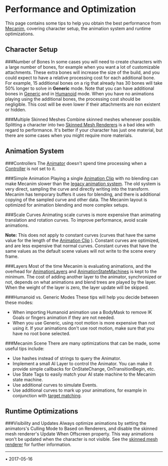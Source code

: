 ﻿Performance and Optimization
====================================


This page contains some tips to help you obtain the best performance from [Mecanim](AnimationOverview), covering character setup, the animation system and runtime optimizations.

Character Setup
---------------


###Number of Bones
In some cases you will need to create characters with a large number of bones, for example when you want a lot of customizable attachments. These extra bones will increase the size of the build, and you could expect to have a relative processing cost for each additional bone. For example, 15 additional bones on a rig that already has 30 bones will take 50% longer to solve in __Generic__ mode. Note that you can have additional bones in [Generic](GenericAnimations) and in [Humanoid](AvatarCreationandSetup) mode. When you have no animations playing using the additional bones, the processing cost should be negligible. This cost will be even lower if their attachments are non existent or hidden.

###Multiple Skinned Meshes
Combine skinned meshes whenever possible. Splitting a character into two [Skinned Mesh Renderers](class-SkinnedMeshRenderer) is a bad idea with regard to performance. It's better if your character has just one material, but there are some cases when you might require more materials.

Animation System
----------------


###Controllers
The [Animator](class-Animator) doesn't spend time processing when a [Controller](class-AnimatorController) is not set to it.

###Simple Animation
Playing a single [Animation Clip](class-AnimationClip) with no blending can make Mecanim slower than the [legacy animation system](Animations). The old system is very direct, sampling the curve and directly writing into the transform. Mecanim has temporary buffers it uses for blending, and there is additional copying of the sampled curve and other data. The Mecanim layout is optimized for animation blending and more complex setups.

###Scale Curves
Animating scale curves is more expensive than animating translation and rotation curves. To improve performance, avoid scale animations.  

**Note:** This does not apply to constant curves (curves that have the same value for the length of the [Animation Clip](class-AnimationClip) ). Constant curves are optimized, and are less expensive that normal curves. Constant curves that have the same values as the default scene values will not write to the scene every frame.

###Layers
Most of the time Mecanim is evaluating animations, and the overhead for [AnimationLayers](AnimationLayers) and [AnimationStateMachines](AnimationStateMachines) is kept to the minimum. The cost of adding another layer to the animator, synchronized or not, depends on what animations and blend trees are played by the layer. When the weight of the layer is zero, the layer update will be skipped.

###Humanoid vs. Generic Modes
These tips will help you decide between these modes:


* When importing Humanoid animation use a BodyMask to remove IK Goals or fingers animation if they are not needed.
* When you use Generic, using root motion is more expensive than not using it. If your animations don't use root motion, make sure that you have no root bone selected.

###Mecanim Scene
There are many optimizations that can be made, some useful tips include:


* Use hashes instead of strings to query the Animator.
* Implement a small AI Layer to control the Animator. You can make it provide simple callbacks for OnStateChange, OnTransitionBegin, etc.
* Use State Tags to easily match your AI state machine to the Mecanim state machine.
* Use additional curves to simulate Events.
* Use additional curves to mark up your animations, for example in conjunction with [target matching](TargetMatching).

Runtime Optimizations
---------------------


###Visibility and Updates
Always optimize animations by setting the animators's Culling Mode to Based on Renderers, and disable the skinned mesh renderer's Update When Offscreen property. This way animations won't be updated when the character is not visible. See the [skinned mesh renderer](class-SkinnedMeshRenderer) for further information.

---
<span class="page-edit">• 2017-05-16  <!-- include IncludeTextAmendPageNoEdit --></span><br/>

